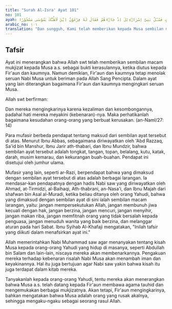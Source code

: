 ```yaml
---
title: "Surah Al-Isra' Ayat 101"
no: 101
ayah: وَلَقَدْ اٰتَيْنَا مُوْسٰى تِسْعَ اٰيٰتٍۢ بَيِّنٰتٍ فَسْـَٔلْ بَنِيْٓ اِسْرَاۤءِيْلَ اِذْ جَاۤءَهُمْ فَقَالَ لَهٗ فِرْعَوْنُ اِنِّيْ لَاَظُنُّكَ يٰمُوْسٰى مَسْحُوْرًا 
arabic_no: ١٠١
translation: "Dan sungguh, Kami telah memberikan kepada Musa sembilan mukjizat yang nyata maka tanyakanlah kepada Bani Israil, ketika Musa datang kepada mereka lalu Fir‘aun berkata kepadanya, “Wahai Musa! Sesungguhnya aku benar-benar menduga engkau terkena sihir.”"
---
```


## Tafsir

Ayat ini menerangkan bahwa Allah swt telah memberikan sembilan macam mukjizat kepada Musa a.s. sebagai bukti kerasulannya, ketika diutus kepada Fir'aun dan kaumnya. Namun demikian, Fir'aun dan kaumnya tetap menolak seruan Nabi Musa untuk beriman pada Allah Sang Pencipta. Dalam ayat yang lain diterangkan bagaimana Fir'aun dan kaumnya mengingkari seruan Musa.

Allah swt berfirman:

Dan mereka mengingkarinya karena kezaliman dan kesombongannya, padahal hati mereka meyakini (kebenaran)-nya. Maka perhatikanlah bagaimana kesudahan orang-orang yang berbuat kerusakan. (an-Naml/27: 14)

Para mufasir berbeda pendapat tentang maksud dari sembilan ayat tersebut di atas. Menurut Ibnu Abbas, sebagaimana diriwayatkan oleh 'Abd Razzaq, Sa'id bin Manshur, Ibnu Jarir ath-thabari, dan Ibnu Mundzir, bahwa sembilan ayat tersebut adalah tongkat, tangan, topan, belalang, kutu, katak, darah, musim kemarau, dan kekurangan buah-buahan. Pendapat ini disetujui oleh jumhur ulama.

Mufasir yang lain, seperti ar-Razi, berpendapat bahwa yang dimaksud dengan sembilan ayat tersebut di atas adalah berbagai larangan. Ia mendasar-kan pendapatnya dengan hadis Nabi saw yang diriwayatkan oleh Ahmad, at-Tirmidzi, al-Baihaqi, Ath-thabrani, an-Nasa'i, dan Ibnu Majah dari shafwan bin Asal al-Muradi, ketika beliau ditanya oleh orang Yahudi, bahwa yang dimaksud dengan sembilan ayat di sini ialah sembilan macam larangan, yaitu: jangan mempersekutukan Allah, jangan membunuh jiwa kecuali dengan hak, jangan berzina, jangan mencuri, jangan menyihir, jangan makan riba, jangan memfitnah orang yang tidak bersalah kepada penguasa, jangan menuduh wanita yang baik berzina, dan melanggar aturan pada hari Sabat. Ibnu Syihab Al-Khafaji mengatakan, "Inilah tafsir yang diikuti dalam menafsirkan ayat ini."

Allah memerintahkan Nabi Muhammad saw agar menanyakan tentang kisah Musa kepada orang-orang Yahudi yang hidup di masanya, seperti Abdullah bin Salam dan lain-lain, niscaya mereka akan membenarkannya. Pengakuan mereka terhadap kebenaran risalah Nabi Musa akan menambah iman dan keyakinannya. Hal itu juga bertujuan agar Nabi saw yakin bahwa kisah itu juga terdapat dalam kitab mereka.

Tanyakanlah kepada orang-orang Yahudi, tentu mereka akan menerangkan bahwa Musa a.s. telah datang kepada Fir'aun membawa agama tauhid dan mengemukakan berbagai mukjizatnya. Akan tetapi, Fir'aun mengingkarinya, bahkan mengatakan bahwa Musa adalah orang yang rusak akalnya, sehingga mengaku-ngaku sebagai seorang rasul Allah.